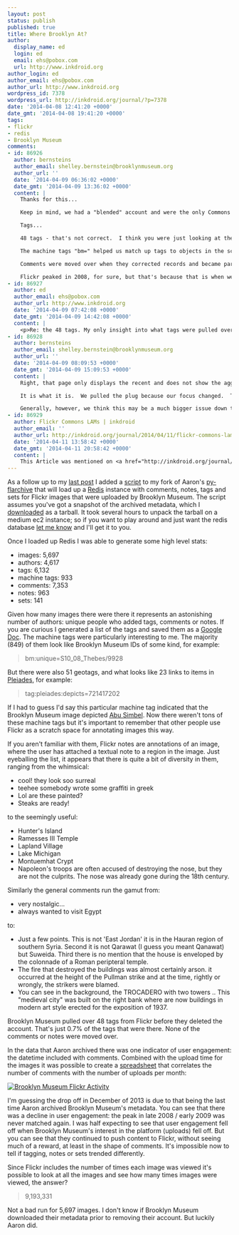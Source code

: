```yaml
---
layout: post
status: publish
published: true
title: Where Brooklyn At?
author:
  display_name: ed
  login: ed
  email: ehs@pobox.com
  url: http://www.inkdroid.org
author_login: ed
author_email: ehs@pobox.com
author_url: http://www.inkdroid.org
wordpress_id: 7378
wordpress_url: http://inkdroid.org/journal/?p=7378
date: '2014-04-08 12:41:20 +0000'
date_gmt: '2014-04-08 19:41:20 +0000'
tags:
- flickr
- redis
- Brooklyn Museum
comments:
- id: 86926
  author: bernsteins
  author_email: shelley.bernstein@brooklynmuseum.org
  author_url: ''
  date: '2014-04-09 06:36:02 +0000'
  date_gmt: '2014-04-09 13:36:02 +0000'
  content: |
    Thanks for this...

    Keep in mind, we had a "blended" account and were the only Commons member to have that.  So, uploads included museum goings on (artist load-ins) as well as Commons material.  If you are pulling stats, make sure you are pulling only Commons material so you can do an apples to apples comparison - there's a flag for Commons in the metadata.

    Tags...

    48 tags - that's not correct.  I think you were just looking at the posse home page for that Flickr user, which only displays the latest tags.  All tags were pulled over via a nightly running script.  Interestingly, however, our script pulled 15,098 tags over the years.  I'm not sure where the discrepancy lies in the numbers you have vs. our own.  We did have trouble with the script every so often and could have dupes, but 48 is not right :)

    The machine tags "bm=" helped us match up tags to objects in the scripting, so we could pull things back over.  My understanding, though, is that all of the commons images had those, so 849 does not seem right.  The geotags were coming in b/c we had placed suggestify links in the descriptions of every image asking users to geotag...you can see few did -- it was difficult to get participation at this level.

    Comments were moved over when they corrected records and became part of our internal records.  Ditto for notes, which we only took screenshots of b/c the note without the image doesn't tell the whole story.  Unfortunately, we can't surface that material in our own collection online, so this info will remain internal (at least for now).

    Flickr peaked in 2008, for sure, but that's because that is when we joined.  We were the third institution to sign up and there was a lot of press at that time.  I wouldn't necessarily say that's a good basis for a peak, but it has been on steady decline since then.
- id: 86927
  author: ed
  author_email: ehs@pobox.com
  author_url: http://www.inkdroid.org
  date: '2014-04-09 07:42:08 +0000'
  date_gmt: '2014-04-09 14:42:08 +0000'
  content: |
    <p>Re: the 48 tags. My only insight into what tags were pulled over was the link you included in your <a href="http://inkdroid.org/journal/2014/04/07/glass-houses/comment-page-1/#comment-86924" rel="nofollow">last reply</a>. That page appears to only have 49 tags on it? I'm glad to hear you managed to get a snapshot of the comments, notes and tags, even if it can only be kept internal for now. I must admit, the more I look at the data, the worse it makes me feel that it was removed. But it is what it is. I can well understand how it could simplify things to focus more on your local web presence.</p>
- id: 86928
  author: bernsteins
  author_email: shelley.bernstein@brooklynmuseum.org
  author_url: ''
  date: '2014-04-09 08:09:53 +0000'
  date_gmt: '2014-04-09 15:09:53 +0000'
  content: |
    Right, that page only displays the recent and does not show the aggregated total, unfortunately, so it was an easy misread.  I'm happy to clarify things in advance of publication, always (for what it's worth in the future - you can always email me if you want to).

    It is what it is.  We pulled the plug because our focus changed.  The metrics helped us make that decision, but the goals are what is most important.

    Generally, however, we think this may be a much bigger issue down the line as platforms continue to change.  We think it's better to talk about this now and set examples (for bringing data back, correcting records, etc) than when the sun sets :/
- id: 86929
  author: Flickr Commons LAMs | inkdroid
  author_email: ''
  author_url: http://inkdroid.org/journal/2014/04/11/flickr-commons-lams/
  date: '2014-04-11 13:58:42 +0000'
  date_gmt: '2014-04-11 20:58:42 +0000'
  content: |
    This Article was mentioned on <a href="http://inkdroid.org/journal/2014/04/11/flickr-commons-lams/" rel="nofollow">inkdroid.org</a>
---
```

<p>As a follow up to my <a href="http://inkdroid.org/journal/2014/04/07/glass-houses/">last post</a> I added a <a href="https://github.com/edsu/py-flarchive/blob/master/flarchive/activity.py">script</a> to my fork of Aaron's <a href="https://github.com/straup/py-flarchive">py-flarchive</a> that will load up a <a href="http://redis.io/">Redis</a> instance with comments, notes, tags and sets for Flickr images that were uploaded by Brooklyn Museum. The script assumes you've got a snapshot of the archived metadata, which I <a href="https://github.com/straup/flickr-commons-metadata/releases">downloaded</a> as a tarball. It took several hours to unpack the tarball on a medium ec2 instance; so if you want to play around and just want the redis database <a href="mailto:ehs@pobox.com">let me know</a> and I'll get it to you.</p>
<p>Once I loaded up Redis I was able to generate some high level stats:</p>
<ul>
<li>images: 5,697</li>
<li>authors: 4,617</li>
<li>tags: 6,132</li>
<li>machine tags: 933</li>
<li>comments: 7,353</li>
<li>notes: 963</li>
<li>sets: 141</li>
</ul>
<p>Given how many images there were there it represents an astonishing number of authors: unique people who added tags, comments or notes. If you are curious I generated a list of the tags and saved them as a <a href="https://docs.google.com/spreadsheets/d/1_YAfB2PdRZ-PLtEkPaQzlgbmqaxEQLTGlNKBLhTWEEk/edit?usp=sharing">Google Doc</a>. The machine tags were particularly interesting to me. The majority (849) of them look like Brooklyn Museum IDs of some kind, for example:</p>
<blockquote>
<p>bm:unique=S10_08_Thebes/9928</p>
</blockquote>
<p>But there were also 51 geotags, and what looks like 23 links to items in <a href="http://pleiades.stoa.org/home">Pleiades</a>, for example:</p>
<blockquote>
<p>tag:pleiades:depicts=721417202</p>
</blockquote>
<p>If I had to guess I'd say this particular machine tag indicated that the Brooklyn Museum image depicted <a href="http://pleiades.stoa.org/places/721417202">Abu Simbel</a>. Now there weren't tons of these machine tags but it's important to remember that other people use Flickr as a scratch space for annotating images this way.</p>
<p>If you aren't familiar with them, Flickr notes are annotations of an image, where the user has attached a textual note to a region in the image. Just eyeballing the list, it appears that there is quite a bit of diversity in them, ranging from the whimsical:</p>
<ul>
<li>cool! they look soo surreal</li>
<li>teehee somebody wrote some graffiti in greek</li>
<li>Lol are these painted?</li>
<li>Steaks are ready!</li>
</ul>
<p>to the seemingly useful:</p>
<ul>
<li>Hunter's Island</li>
<li>Ramesses III Temple</li>
<li>Lapland Village</li>
<li>Lake Michigan</li>
<li>Montuemhat Crypt</li>
<li>Napoleon's troops are often accused of destroying the nose, but they are not the culprits. The nose was already gone during the 18th century.</li>
</ul>
<p>Similarly the general comments run the gamut from:</p>
<ul>
<li>very nostalgic...</li>
<li>always wanted to visit Egypt</li>
</ul>
<p>to:</p>
<ul>
<li>Just a few points. This is not 'East Jordan' it is in the Hauran region of southern Syria. Second it is not Qarawat (I guess you meant Qanawat) but Suweida. Third there is no mention that the house is enveloped by the colonnade of a Roman peripteral temple.</li>
<li>The fire that destroyed the buildings was almost certainly arson. it occurred at the height of the Pullman strike and at the time, rightly or wrongly, the strikers were blamed.</li>
<li>You can see in the background, the TROCADERO with two towers .. This "medieval city" was built on the right bank where are now buildings in modern art style erected for the exposition of 1937.</li>
</ul>
<p>Brooklyn Museum pulled over 48 tags from Flickr before they deleted the account. That's just 0.7% of the tags that were there. None of the comments or notes were moved over.</p>
<p>In the data that Aaron archived there was one indicator of user engagement: the datetime included with comments. Combined with the upload time for the images it was possible to create a <a href="https://docs.google.com/spreadsheets/d/1oONIt77ASpVHmeL1zwbJytCdn5cGLYWR1AFs46KrHCE/edit?usp=sharing">spreadsheet</a> that correlates the number of comments with the number of uploads per month:</p>
<p><a href="https://docs.google.com/spreadsheets/d/1oONIt77ASpVHmeL1zwbJytCdn5cGLYWR1AFs46KrHCE/edit?usp=sharing"><img src="http://inkdroid.org/images/flickr-brooklyn-graph.png" alt="Brooklyn Museum Flickr Activity" /></a></p>
<p>I'm guessing the drop off in December of 2013 is due to that being the last time Aaron archived Brooklyn Museum's metadata. You can see that there was a decline in user engagement: the peak in late 2008 / early 2009 was never matched again. I was half expecting to see that user engagement fell off when Brooklyn Museum's interest in the platform (uploads) fell off. But you can see that they continued to push content to Flickr, without seeing much of a reward, at least in the shape of comments. It's impossible now to tell if tagging, notes or sets trended differently.</p>
<p>Since Flickr includes the number of times each image was viewed it's possible to look at all the images and see how many times images were viewed, the answer?</p>
<blockquote>
<p>9,193,331</p>
</blockquote>
<p>Not a bad run for 5,697 images. I don't know if Brooklyn Museum downloaded their metadata prior to removing their account. But luckily Aaron did.</p>
